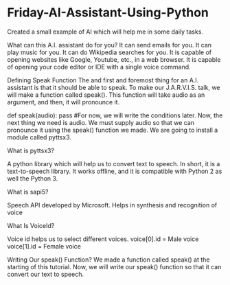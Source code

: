 # Friday-AI-Assistant-Using-Python
Created a small example of AI which will help me in some daily tasks.

What can this A.I. assistant do for you?
It can send emails for you.
It can play music for you.
It can do Wikipedia searches for you.
It is capable of opening websites like Google, Youtube, etc., in a web browser.
It is capable of opening your code editor or IDE with a single voice command.

Defining Speak Function
The and first and foremost thing for an A.I. assistant is that it should be able to speak. To make our J.A.R.V.I.S. talk, we will make a function called speak(). This function will take audio as an argument, and then, it will pronounce it.

 

def speak(audio):
       pass      #For now, we will write the conditions later.
Now, the next thing we need is audio. We must supply audio so that we can pronounce it using the speak() function we made. We are going to install a module called pyttsx3.

 

What is pyttsx3?

A python library which will help us to convert text to speech. In short, it is a text-to-speech library.
It works offline, and it is compatible with Python 2 as well the Python 3.

What is sapi5?

Speech API developed by Microsoft.
Helps in synthesis and recognition of voice
 

What Is VoiceId?

Voice id helps us to select different voices.
voice[0].id = Male voice 
voice[1].id = Female voice
 

Writing Our speak() Function?
We made a function called speak() at the starting of this tutorial. Now, we will write our speak() function so that it can convert our text to speech.

